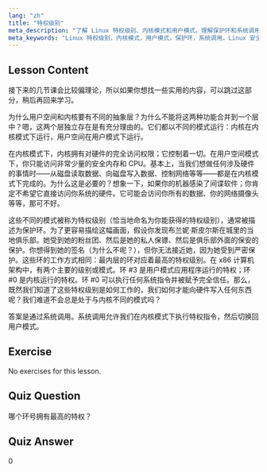 ```yaml
---
lang: "zh"
title: "特权级别"
meta_description: "了解 Linux 特权级别、内核模式和用户模式。理解保护环和系统调用以安全访问硬件。开始你的 Linux 之旅！"
meta_keywords: "Linux 特权级别，内核模式，用户模式，保护环，系统调用，Linux 安全，Linux 初学者，Linux 教程"
---
```


## Lesson Content

接下来的几节课会比较偏理论，所以如果你想找一些实用的内容，可以跳过这部分，稍后再回来学习。

为什么用户空间和内核要有不同的抽象层？为什么不能将这两种功能合并到一个层中？嗯，这两个层独立存在是有充分理由的。它们都以不同的模式运行：内核在内核模式下运行，用户空间在用户模式下运行。

在内核模式下，内核拥有对硬件的完全访问权限；它控制着一切。在用户空间模式下，你只能访问非常少量的安全内存和 CPU。基本上，当我们想做任何涉及硬件的事情时——从磁盘读取数据、向磁盘写入数据、控制网络等等——都是在内核模式下完成的。为什么这是必要的？想象一下，如果你的机器感染了间谍软件；你肯定不希望它直接访问你系统的硬件。它可能会访问你所有的数据、你的网络摄像头等等，那可不好。

这些不同的模式被称为特权级别（恰当地命名为你能获得的特权级别），通常被描述为保护环。为了更容易描绘这幅画面，假设你发现布兰妮·斯皮尔斯在城里的当地俱乐部。她受到她的粉丝团、然后是她的私人保镖、然后是俱乐部外面的保安的保护。你想得到她的签名（为什么不呢？），但你无法接近她，因为她受到严密保护。这些环的工作方式相同：最内层的环对应着最高的特权级别。在 x86 计算机架构中，有两个主要的级别或模式。环 #3 是用户模式应用程序运行的特权；环 #0 是内核运行的特权。环 #0 可以执行任何系统指令并被赋予完全信任。那么，既然我们知道了这些特权级别是如何工作的，我们如何才能向硬件写入任何东西呢？我们难道不会总是处于与内核不同的模式吗？

答案是通过系统调用。系统调用允许我们在内核模式下执行特权指令，然后切换回用户模式。

## Exercise

No exercises for this lesson.

## Quiz Question

哪个环号拥有最高的特权？

## Quiz Answer

0
